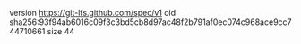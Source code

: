 version https://git-lfs.github.com/spec/v1
oid sha256:93f94ab6016c09f3c3bd5cb8d97ac48f2b791af0ec074c968ace9cc744710661
size 44
